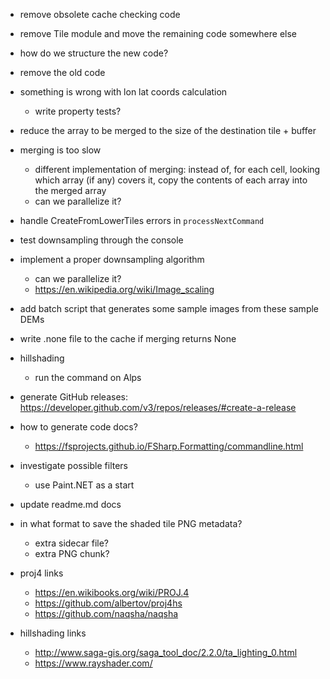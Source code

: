 ﻿- remove obsolete cache checking code
- remove Tile module and move the remaining code somewhere else
- how do we structure the new code?
- remove the old code

- something is wrong with lon lat coords calculation
    - write property tests?
- reduce the array to be merged to the size of the destination tile + buffer

- merging is too slow
    - different implementation of merging: instead of, for each cell, looking which array (if any) covers it, copy the contents of each array into the merged array
    - can we parallelize it?
- handle CreateFromLowerTiles errors in `processNextCommand`

- test downsampling through the console

- implement a proper downsampling algorithm
    - can we parallelize it?
    - https://en.wikipedia.org/wiki/Image_scaling

- add batch script that generates some sample images from these sample DEMs

- write .none file to the cache if merging returns None

- hillshading
    - run the command on Alps

- generate GitHub releases: https://developer.github.com/v3/repos/releases/#create-a-release

- how to generate code docs?
    - https://fsprojects.github.io/FSharp.Formatting/commandline.html

- investigate possible filters
    - use Paint.NET as a start
    
- update readme.md docs

- in what format to save the shaded tile PNG metadata?  
    - extra sidecar file?
    - extra PNG chunk?

- proj4 links
    - https://en.wikibooks.org/wiki/PROJ.4
    - https://github.com/albertov/proj4hs
    - https://github.com/naqsha/naqsha
- hillshading links
    - http://www.saga-gis.org/saga_tool_doc/2.2.0/ta_lighting_0.html
    - https://www.rayshader.com/